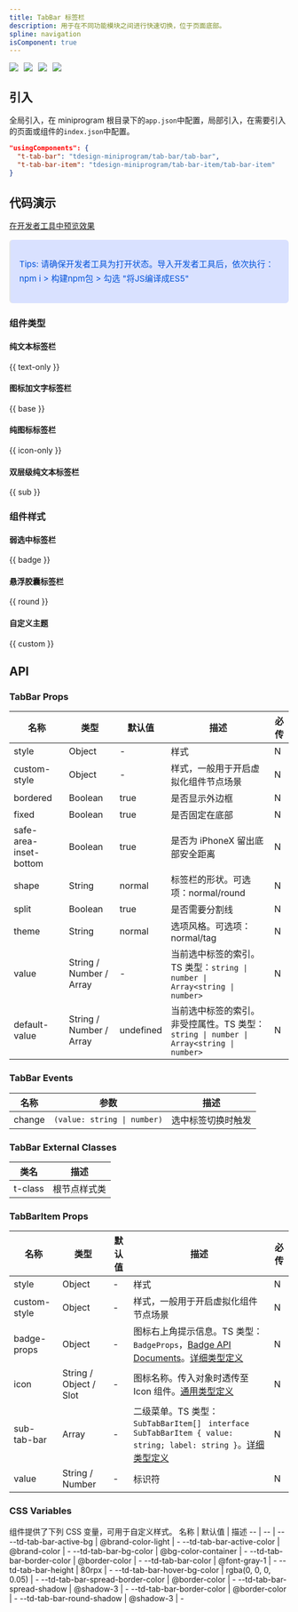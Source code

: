 ```yaml
---
title: TabBar 标签栏
description: 用于在不同功能模块之间进行快速切换，位于页面底部。
spline: navigation
isComponent: true
---
```


<span class="coverages-badge" style="margin-right: 10px"><img src="https://img.shields.io/badge/coverages%3A%20lines-100%25-blue" /></span><span class="coverages-badge" style="margin-right: 10px"><img src="https://img.shields.io/badge/coverages%3A%20functions-100%25-blue" /></span><span class="coverages-badge" style="margin-right: 10px"><img src="https://img.shields.io/badge/coverages%3A%20statements-100%25-blue" /></span><span class="coverages-badge" style="margin-right: 10px"><img src="https://img.shields.io/badge/coverages%3A%20branches-93%25-blue" /></span>
## 引入

全局引入，在 miniprogram 根目录下的`app.json`中配置，局部引入，在需要引入的页面或组件的`index.json`中配置。

```json
"usingComponents": {
  "t-tab-bar": "tdesign-miniprogram/tab-bar/tab-bar",
  "t-tab-bar-item": "tdesign-miniprogram/tab-bar-item/tab-bar-item"
}
```

## 代码演示

<a href="https://developers.weixin.qq.com/s/H0G5SdmU7HSh" title="在开发者工具中预览效果" target="_blank" rel="noopener noreferrer"> 在开发者工具中预览效果 </a>

<blockquote style="background-color: #d9e1ff; font-size: 15px; line-height: 26px;margin: 16px 0 0;padding: 16px; border-radius: 6px; color: #0052d9" >
<p>Tips: 请确保开发者工具为打开状态。导入开发者工具后，依次执行：npm i > 构建npm包 > 勾选 "将JS编译成ES5"</p>
</blockquote>


### 组件类型
#### 纯文本标签栏

{{ text-only }}

#### 图标加文字标签栏

{{ base }}

#### 纯图标标签栏

{{ icon-only }}

#### 双层级纯文本标签栏

{{ sub }}

### 组件样式

#### 弱选中标签栏

{{ badge }}

#### 悬浮胶囊标签栏

{{ round }}

#### 自定义主题

{{ custom }}

## API

### TabBar Props

名称 | 类型 | 默认值 | 描述 | 必传
-- | -- | -- | -- | --
style | Object | - | 样式 | N
custom-style | Object | - | 样式，一般用于开启虚拟化组件节点场景 | N
bordered | Boolean | true | 是否显示外边框 | N
fixed | Boolean | true | 是否固定在底部 | N
safe-area-inset-bottom | Boolean | true | 是否为 iPhoneX 留出底部安全距离 | N
shape | String | normal | 标签栏的形状。可选项：normal/round | N
split | Boolean | true | 是否需要分割线 | N
theme | String | normal | 选项风格。可选项：normal/tag | N
value | String / Number / Array | - | 当前选中标签的索引。TS 类型：`string \| number \| Array<string \| number>` | N
default-value | String / Number / Array | undefined | 当前选中标签的索引。非受控属性。TS 类型：`string \| number \| Array<string \| number>` | N

### TabBar Events

名称 | 参数 | 描述
-- | -- | --
change | `(value: string \| number)` | 选中标签切换时触发
### TabBar External Classes

类名 | 描述
-- | --
t-class | 根节点样式类


### TabBarItem Props

名称 | 类型 | 默认值 | 描述 | 必传
-- | -- | -- | -- | --
style | Object | - | 样式 | N
custom-style | Object | - | 样式，一般用于开启虚拟化组件节点场景 | N
badge-props | Object | - | 图标右上角提示信息。TS 类型：`BadgeProps`，[Badge API Documents](./badge?tab=api)。[详细类型定义](https://github.com/Tencent/tdesign-miniprogram/tree/develop/src/tab-bar-item/type.ts) | N
icon | String / Object / Slot | - | 图标名称。传入对象时透传至 Icon 组件。[通用类型定义](https://github.com/Tencent/tdesign-miniprogram/blob/develop/src/common/common.ts) | N
sub-tab-bar | Array | - | 二级菜单。TS 类型：`SubTabBarItem[] ` `interface SubTabBarItem { value: string; label: string }`。[详细类型定义](https://github.com/Tencent/tdesign-miniprogram/tree/develop/src/tab-bar-item/type.ts) | N
value | String / Number | - | 标识符 | N

### CSS Variables

组件提供了下列 CSS 变量，可用于自定义样式。
名称 | 默认值 | 描述 
-- | -- | --
--td-tab-bar-active-bg | @brand-color-light | - 
--td-tab-bar-active-color | @brand-color | - 
--td-tab-bar-bg-color | @bg-color-container | - 
--td-tab-bar-border-color | @border-color | - 
--td-tab-bar-color | @font-gray-1 | - 
--td-tab-bar-height | 80rpx | - 
--td-tab-bar-hover-bg-color | rgba(0, 0, 0, 0.05) | - 
--td-tab-bar-spread-border-color | @border-color | - 
--td-tab-bar-spread-shadow | @shadow-3 | - 
--td-tab-bar-border-color | @border-color | - 
--td-tab-bar-round-shadow | @shadow-3 | -
